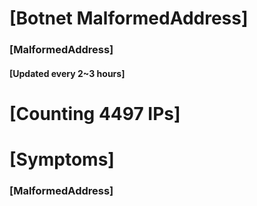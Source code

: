 # [Botnet MalformedAddress]
### [MalformedAddress]
#### [Updated every 2~3 hours]

# [Counting 4497 IPs]

# [Symptoms] 
###   [MalformedAddress]
